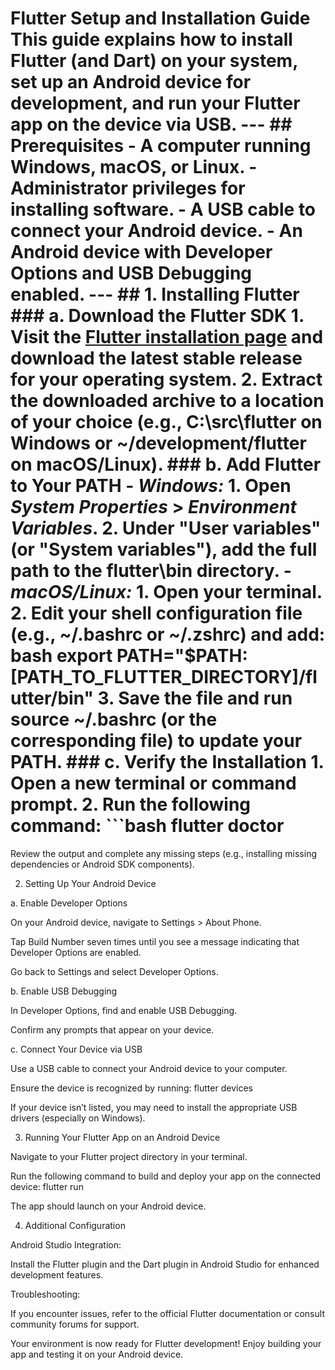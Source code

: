 # Flutter Setup and Installation Guide This guide explains how to install Flutter (and Dart) on your system, set up an Android device for development, and run your Flutter app on the device via USB. --- ## Prerequisites - A computer running Windows, macOS, or Linux. - Administrator privileges for installing software. - A USB cable to connect your Android device. - An Android device with Developer Options and USB Debugging enabled. --- ## 1. Installing Flutter ### a. Download the Flutter SDK 1. Visit the [Flutter installation page](https://flutter.dev/docs/get-started/install) and download the latest stable release for your operating system. 2. Extract the downloaded archive to a location of your choice (e.g., C:\src\flutter on Windows or ~/development/flutter on macOS/Linux). ### b. Add Flutter to Your PATH - *Windows:* 1. Open *System Properties* > *Environment Variables*. 2. Under "User variables" (or "System variables"), add the full path to the flutter\bin directory. - *macOS/Linux:* 1. Open your terminal. 2. Edit your shell configuration file (e.g., ~/.bashrc or ~/.zshrc) and add: bash export PATH="$PATH:[PATH_TO_FLUTTER_DIRECTORY]/flutter/bin"  3. Save the file and run source ~/.bashrc (or the corresponding file) to update your PATH. ### c. Verify the Installation 1. Open a new terminal or command prompt. 2. Run the following command: ```bash flutter doctor 

Review the output and complete any missing steps (e.g., installing missing dependencies or Android SDK components).

2. Setting Up Your Android Device

a. Enable Developer Options

On your Android device, navigate to Settings > About Phone.

Tap Build Number seven times until you see a message indicating that Developer Options are enabled.

Go back to Settings and select Developer Options.

b. Enable USB Debugging

In Developer Options, find and enable USB Debugging.

Confirm any prompts that appear on your device.

c. Connect Your Device via USB

Use a USB cable to connect your Android device to your computer.

Ensure the device is recognized by running: flutter devices 

If your device isn’t listed, you may need to install the appropriate USB drivers (especially on Windows).

3. Running Your Flutter App on an Android Device

Navigate to your Flutter project directory in your terminal.

Run the following command to build and deploy your app on the connected device: flutter run 

The app should launch on your Android device.

4. Additional Configuration

Android Studio Integration:

Install the Flutter plugin and the Dart plugin in Android Studio for enhanced development features.

Troubleshooting:

If you encounter issues, refer to the official Flutter documentation or consult community forums for support.

Your environment is now ready for Flutter development! Enjoy building your app and testing it on your Android device.

